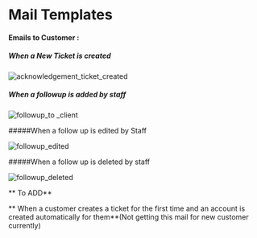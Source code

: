 # Mail Templates

#### Emails to Customer :

##### When a New Ticket is created

![acknowledgement_ticket_created](https://cloud.githubusercontent.com/assets/8191145/6556298/8dbfe5ba-c692-11e4-81a6-fcebe986a059.png)


##### When a followup is added  by staff
![followup_to _client](https://cloud.githubusercontent.com/assets/8191145/6557747/64170b20-c69d-11e4-97e6-8fc88bbfbf91.png)


#####When a follow up is edited by Staff

![followup_edited](https://cloud.githubusercontent.com/assets/8191145/6571760/be397aae-c731-11e4-8f78-72920586229a.png)


#####When a follow up is deleted by staff

![followup_deleted](https://cloud.githubusercontent.com/assets/8191145/6571919/97832638-c733-11e4-9dff-fb4258e42f4e.png)


** To ADD**

** When a customer creates a ticket for the first time and an account is created automatically for them**(Not getting this mail for new customer currently)


